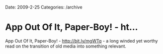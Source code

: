 Date: 2009-2-25
Categories: /archive

# App Out Of It, Paper-Boy! - ht...

App Out Of It, Paper-Boy! - <a href="http://bit.ly/mgWTq" rel="nofollow">http://bit.ly/mgWTq</a> - a long winded yet worthy read on the transition of old media into something relevant.
